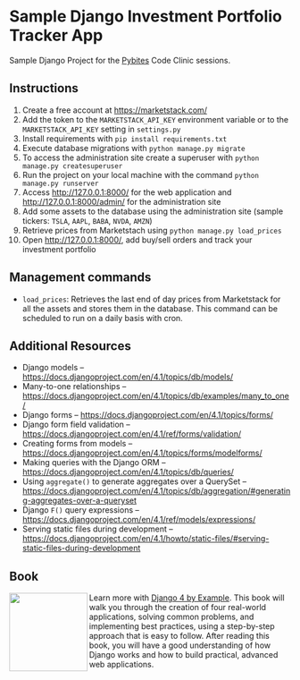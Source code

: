 # Sample Django Investment Portfolio Tracker App
Sample Django Project for the [Pybites](https://pybit.es/) Code Clinic sessions. 

## Instructions
1. Create a free account at https://marketstack.com/
2. Add the token to the `MARKETSTACK_API_KEY` environment variable or to the `MARKETSTACK_API_KEY` setting in `settings.py`
3. Install requirements with `pip install requirements.txt`
4. Execute database migrations with `python manage.py migrate`
5. To access the administration site create a superuser with `python manage.py createsuperuser`
6. Run the project on your local machine with the command `python manage.py runserver`
7. Access http://127.0.0.1:8000/ for the web application and http://127.0.0.1:8000/admin/ for the administration site
8. Add some assets to the database using the administration site (sample tickers: `TSLA`, `AAPL`, `BABA`, `NVDA`, `AMZN`)
9. Retrieve prices from Marketstach using `python manage.py load_prices`
10. Open http://127.0.0.1:8000/, add buy/sell orders and track your investment portfolio

## Management commands
- `load_prices`: Retrieves the last end of day prices from Marketstack for all the assets and stores them in the database. This command can be scheduled to run on a daily basis with cron.

## Additional Resources
- Django models – https://docs.djangoproject.com/en/4.1/topics/db/models/
- Many-to-one relationships – https://docs.djangoproject.com/en/4.1/topics/db/examples/many_to_one/
- Django forms – https://docs.djangoproject.com/en/4.1/topics/forms/
- Django form field validation – https://docs.djangoproject.com/en/4.1/ref/forms/validation/
- Creating forms from models – https://docs.djangoproject.com/en/4.1/topics/forms/modelforms/
- Making queries with the Django ORM – https://docs.djangoproject.com/en/4.1/topics/db/queries/
- Using `aggregate()` to generate aggregates over a QuerySet – https://docs.djangoproject.com/en/4.1/topics/db/aggregation/#generating-aggregates-over-a-queryset
- Django `F()` query expressions – https://docs.djangoproject.com/en/4.1/ref/models/expressions/
- Serving static files during development – https://docs.djangoproject.com/en/4.1/howto/static-files/#serving-static-files-during-development

## Book
[<img src="https://djangobyexample.com/static/v4/img/django_by_example_4_cover.png" style="width:140px;"  align="left">](https://djangobyexample.com/)
Learn more with [Django 4 by Example](https://djangobyexample.com/). This book will walk you through the creation of four real-world applications, solving common problems, and implementing best practices, using a step-by-step approach that is easy to follow. After reading this book, you will have a good understanding of how Django works and how to build practical, advanced web applications.
